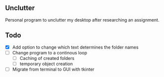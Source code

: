 ## Unclutter
Personal program to unclutter my desktop after researching an assignment.

## Todo

 - [X] Add option to change which text determines the folder names
 - [ ] Change program to a continous loop
	 - [ ] Caching of created folders
	 - [ ] temporary object creation
- [ ] Migrate from terminal to GUI with tkinter
